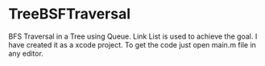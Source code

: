 # TreeBSFTraversal
BFS Traversal in a Tree using Queue. Link List is used to achieve the goal.
I have created it as a xcode project.
To get the code just open main.m file in any editor.
